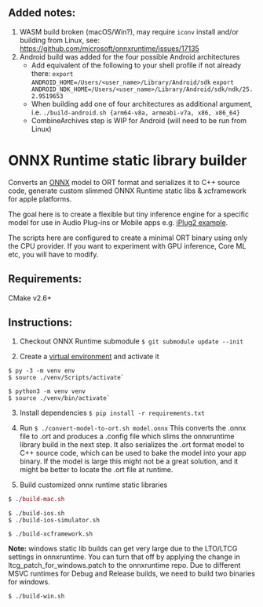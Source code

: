 ## Added notes:

 1. WASM build broken (macOS/Win?), may require `iconv` install and/or building from Linux, see: https://github.com/microsoft/onnxruntime/issues/17135  
 2. Android build was added for the four possible Android architectures 
 	- Add equivalent of the following to your shell profile if not already there:
	```export ANDROID_HOME=/Users/<user_name>/Library/Android/sdk```
	```export ANDROID_NDK_HOME=/Users/<user_name>/Library/Android/sdk/ndk/25.2.9519653```
	- When building add one of four architectures as additional argument, i.e.
	```./build-android.sh {arm64-v8a, armeabi-v7a, x86, x86_64}```
	- CombineArchives step is WIP for Android (will need to be run from Linux)


# ONNX Runtime static library builder

Converts an [ONNX](https://onnx.ai) model to ORT format and serializes it to C++ source code, generate custom slimmed ONNX Runtime static libs & xcframework for apple platforms.

The goal here is to create a flexible but tiny inference engine for a specific model for use in Audio Plug-ins or Mobile apps e.g. [iPlug2 example](https://github.com/olilarkin/iPlug2OnnxRuntime).

The scripts here are configured to create a minimal ORT binary using only the CPU provider. If you want to experiment with GPU inference, Core ML etc, you will have to modify.

## Requirements:

CMake v2.6+

## Instructions:

1. Checkout ONNX Runtime submodule `$ git submodule update --init`

2. Create a [virtual environment](https://packaging.python.org/tutorials/installing-packages/#creating-virtual-environments) and activate it

```windows (bash shell)
$ py -3 -m venv env
$ source ./venv/Scripts/activate`
```

```mac/linux
$ python3 -m venv venv
$ source ./venv/bin/activate`
```

3. Install dependencies `$ pip install -r requirements.txt`

4. Run `$ ./convert-model-to-ort.sh model.onnx`
This converts the .onnx file to .ort and produces a .config file which slims the onnxruntime library build in the next step.
It also serializes the .ort format model to C++ source code, which can be used to bake the model into your app binary. If the model
is large this might not be a great solution, and it might be better to locate the .ort file at runtime.

6. Build customized onnx runtime static libraries

```mac
$ ./build-mac.sh
```

```ios
$ ./build-ios.sh
$ ./build-ios-simulator.sh
```

```xcframework build
$ ./build-xcframework.sh
```

**Note:** windows static lib builds can get very large due to the LTO/LTCG settings in onnxruntime. 
You can turn that off by applying the change in ltcg_patch_for_windows.patch to the onnxruntime repo.
Due to different MSVC runtimes for Debug and Release builds, we need to build two binaries for windows.

```windows
$ ./build-win.sh
```

